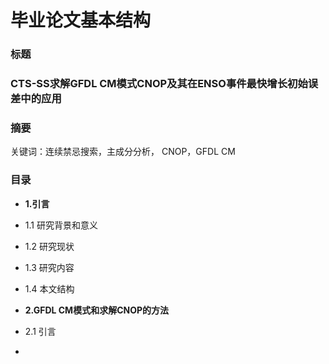 # 毕业论文基本结构

### 标题

### CTS-SS求解GFDL CM模式CNOP及其在ENSO事件最快增长初始误差中的应用

### 摘要

关键词：连续禁忌搜索，主成分分析， CNOP，GFDL CM  

### 目录
* **1.引言**
 * 1.1 研究背景和意义
 * 1.2 研究现状
 * 1.3 研究内容
 * 1.4 本文结构

 
* **2.GFDL CM模式和求解CNOP的方法**
 * 2.1 引言
 *  	
    
